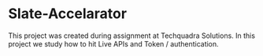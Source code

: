 # Slate-Accelarator
This project was created during assignment at Techquadra Solutions. In this project we study how to hit Live APIs and Token / authentication. 

